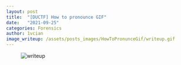 ```yaml
---
layout: post
title:  "[DUCTF] How to pronounce GIF"
date:   "2021-09-25"
categories: Forensics
author: 1vcian
image_writeup: /assets/posts_images/HowToPronunceGif/writeup.gif
---
```


<figure>
<img src="{{ page.image_writeup }}" alt="writeup">
</figure>
